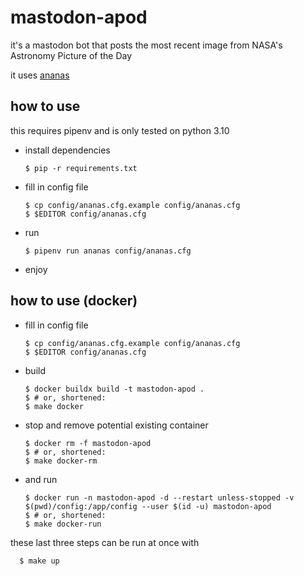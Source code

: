 # mastodon-apod

it's a mastodon bot that posts the most recent image from NASA's Astronomy Picture of the Day

it uses [ananas][]

[ananas]: https://github.com/chr-1x/ananas

## how to use

this requires pipenv and is only tested on python 3.10

* install dependencies

      $ pip -r requirements.txt

* fill in config file

      $ cp config/ananas.cfg.example config/ananas.cfg
      $ $EDITOR config/ananas.cfg

* run

      $ pipenv run ananas config/ananas.cfg

* enjoy

## how to use (docker)

* fill in config file

      $ cp config/ananas.cfg.example config/ananas.cfg
      $ $EDITOR config/ananas.cfg

* build

      $ docker buildx build -t mastodon-apod .
      $ # or, shortened:
      $ make docker

* stop and remove potential existing container

      $ docker rm -f mastodon-apod
      $ # or, shortened:
      $ make docker-rm

* and run

      $ docker run -n mastodon-apod -d --restart unless-stopped -v $(pwd)/config:/app/config --user $(id -u) mastodon-apod
      $ # or, shortened:
      $ make docker-run

these last three steps can be run at once with

      $ make up
